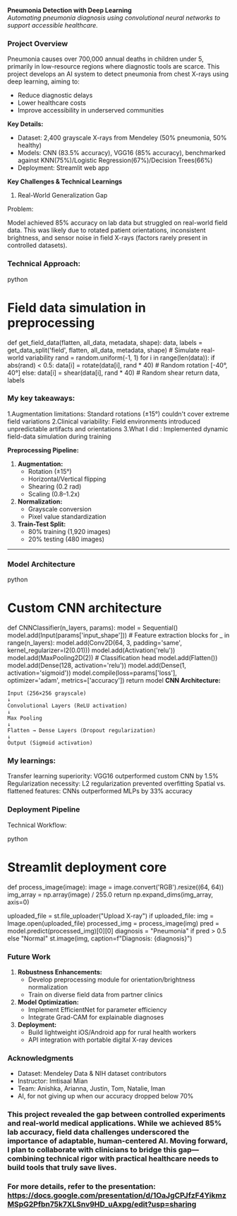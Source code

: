 **Pneumonia Detection with Deep Learning**  
*Automating pneumonia diagnosis using convolutional neural networks to support accessible healthcare.*  


### Project Overview  
Pneumonia causes over 700,000 annual deaths in children under 5, primarily in low-resource regions where diagnostic tools are scarce. This project develops an AI system to detect pneumonia from chest X-rays using deep learning, aiming to:  
- Reduce diagnostic delays
- Lower healthcare costs
- Improve accessibility in underserved communities 

**Key Details:**  
- Dataset: 2,400 grayscale X-rays from Mendeley (50% pneumonia, 50% healthy)  
- Models: CNN (83.5% accuracy), VGG16 (85% accuracy), benchmarked against KNN(75%)/Logistic Regression(67%)/Decision Trees(66%)
- Deployment: Streamlit web app

**Key Challenges & Technical Learnings**
1. Real-World Generalization Gap

Problem:

Model achieved 85% accuracy on lab data but struggled on real-world field data. This was likely due to rotated patient orientations, inconsistent brightness, and sensor noise in field X-rays (factors rarely present in controlled datasets).

### Technical Approach:
python
# Field data simulation in preprocessing
def get_field_data(flatten, all_data, metadata, shape):
    data, labels = get_data_split('field', flatten, all_data, metadata, shape)
    # Simulate real-world variability
    rand = random.uniform(-1, 1)
    for i in range(len(data)):
        if abs(rand) < 0.5:
            data[i] = rotate(data[i], rand * 40)  # Random rotation [-40°, 40°]
        else:
            data[i] = shear(data[i], rand * 40)   # Random shear
    return data, labels

### My key takeaways:

1.Augmentation limitations: Standard rotations (±15°) couldn't cover extreme field variations
2.Clinical variability: Field environments introduced unpredictable artifacts and orientations
3.What I did : Implemented dynamic field-data simulation during training


**Preprocessing Pipeline:**  
1. **Augmentation:**  
   - Rotation (±15°)  
   - Horizontal/Vertical flipping  
   - Shearing (0.2 rad)  
   - Scaling (0.8–1.2x)  
2. **Normalization:**  
   - Grayscale conversion  
   - Pixel value standardization  
3. **Train-Test Split:**  
   - 80% training (1,920 images)  
   - 20% testing (480 images)  

---

### Model Architecture  
python
# Custom CNN architecture
def CNNClassifier(n_layers, params):
    model = Sequential()
    model.add(Input(params['input_shape']))
    # Feature extraction blocks
    for _ in range(n_layers):
        model.add(Conv2D(64, 3, padding='same', kernel_regularizer=l2(0.01)))
        model.add(Activation('relu'))
        model.add(MaxPooling2D(2))
    # Classification head
    model.add(Flatten())
    model.add(Dense(128, activation='relu'))
    model.add(Dense(1, activation='sigmoid'))
    model.compile(loss=params['loss'], optimizer='adam', metrics=['accuracy'])
    return model
**CNN Architecture:**  
```  
Input (256×256 grayscale)  
↓  
Convolutional Layers (ReLU activation)  
↓  
Max Pooling  
↓  
Flatten → Dense Layers (Dropout regularization)  
↓  
Output (Sigmoid activation)  
```  

### My learnings:

Transfer learning superiority: VGG16 outperformed custom CNN by 1.5%
Regularization necessity: L2 regularization prevented overfitting
Spatial vs. flattened features: CNNs outperformed MLPs by 33% accuracy


### Deployment Pipeline

Technical Workflow:

python
# Streamlit deployment core
def process_image(image):
    image = image.convert('RGB').resize((64, 64))
    img_array = np.array(image) / 255.0
    return np.expand_dims(img_array, axis=0)

uploaded_file = st.file_uploader("Upload X-ray")
if uploaded_file:
    img = Image.open(uploaded_file)
    processed_img = process_image(img)
    pred = model.predict(processed_img)[0][0]
    diagnosis = "Pneumonia" if pred > 0.5 else "Normal"
    st.image(img, caption=f"Diagnosis: {diagnosis}")
 
 


### Future Work  
1. **Robustness Enhancements:**  
   - Develop preprocessing module for orientation/brightness normalization  
   - Train on diverse field data from partner clinics  
2. **Model Optimization:**  
   - Implement EfficientNet for parameter efficiency  
   - Integrate Grad-CAM for explainable diagnoses  
3. **Deployment:**  
   - Build lightweight iOS/Android app for rural health workers  
   - API integration with portable digital X-ray devices  



### Acknowledgments  
- Dataset: Mendeley Data & NIH dataset contributors
- Instructor: Imtisaal Mian  
- Team: Anishka, Arianna, Justin, Tom, Natalie, Iman
- AI, for not giving up when our accuracy dropped below 70%


### This project revealed the gap between controlled experiments and real-world medical applications. While we achieved 85% lab accuracy, field data challenges underscored the importance of adaptable, human-centered AI. Moving forward, I plan to collaborate with clinicians to bridge this gap—combining technical rigor with practical healthcare needs to build tools that truly save lives. 

### For more details, refer to the presentation: https://docs.google.com/presentation/d/1OaJgCPJfzF4YikmzMSpG2Pfbn75k7XLSnv9HD_uAxpg/edit?usp=sharing
